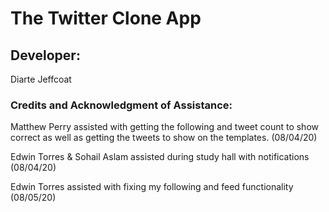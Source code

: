 # The Twitter Clone App

## Developer:

Diarte Jeffcoat

### Credits and Acknowledgment of Assistance:

Matthew Perry assisted with getting the following and tweet count to show correct as well as getting the tweets to show on the templates. (08/04/20)

Edwin Torres & Sohail Aslam assisted during study hall with notifications (08/04/20)

Edwin Torres assisted with fixing my following and feed functionality (08/05/20)
